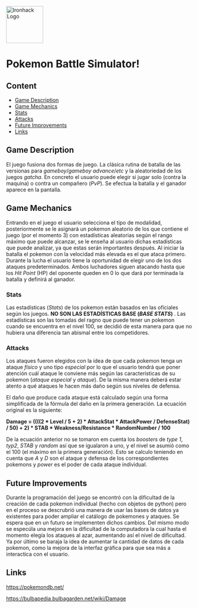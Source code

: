 <img src="https://bit.ly/2VnXWr2" alt="Ironhack Logo" width="100"/>

# Pokemon Battle Simulator!

## Content
- [Game Description](#Game-Description)
- [Game Mechanics](#Game-Mechanics)
- [Stats](#Stats)
- [Attacks](#Attacks)
- [Future Improvements](#Future-Improvements)
- [Links](#Links)

## Game Description

El juego fusiona dos formas de juego. La clásica rutina de batalla de las versionas para *gameboy*/*gameboy advance*/*etc* y la aleatoriedad de los juegos *gatcha*. En concreto el usuario puede elegir si jugar solo (contra la maquina) o contra un compañero (*PvP*). Se efectua la batalla y el ganador aparece en la pantalla.



## Game Mechanics

Entrando en el juego el usuario selecciona el tipo de modalidad, posteriormente se le asignará un pokemon aleatorio de los que contiene el juego (por el momento 3) con estadísticas aleatorias según el rango máximo que puede alcanzar, se le enseña al usuario dichas estadísticas que puede analizar, ya que estas serán importantes después. Al iniciar la batalla el pokemon con la velocidad más elevada es el que ataca primero. Durante la lucha el usuario tiene la oportunidad de elegir uno de los dos ataques predeterminados. Ambos luchadores siguen atacando hasta que los *Hit Point* (HP) del oponente queden en 0 lo que dará por terminada la batalla y definirá al ganador.


### Stats

Las estadísticas (*Stats*) de los pokemon están basados en las oficiales según los juegos. **NO SON LAS ESTADÍSTICAS BASE (***BASE STATS***)** . Las estadísticas son las tomadas del ragno que puede tener un pokemon cuando se encuentra en el nivel 100, se decidió de esta manera para que no hubiera una diferencia tan abismal entre los competidores.

### Attacks

Los ataques fueron elegidos con la idea de que cada pokemon tenga un ataque *físico* y uno tipo *especial* por lo que el usuario tendrá que poner atención cuál ataque le conviene más según las características de su pokemon (*ataque especial* y *ataque*). De la misma manera deberá estar atento a qué ataques le hacen más daño según sus niveles de defensa.

El daño que produce cada ataque está calculado según una forma simplificada de la fórmula del daño en la primera generación. La ecuación original es la siguiente:

**Damage = ((((2 * Level / 5 + 2) * AttackStat * AttackPower / DefenseStat) / 50) + 2) * STAB * Weakness/Resistance * RandomNumber / 100**



De la ecuación anterior no se tomaron em cuenta los *boosters* de *type 1*, *typ2*, *STAB* y *random* así que se igualaron a uno, y el nivel se asumió como el 100 (el máximo en la primera generación). Esto se calculo teniendo en cuenta que *A* y *D* son el ataque y defensa de los correspondientes pokemons y *power* es el poder de cada ataque individual.


## Future Improvements

Durante la programación del juego se encontró con la dificultad de la creación de cada pokemon individual (hecho con objetos de python) pero en el proceso se descrubrió una manera de usar las bases de datos ya existentes para poder ampliar el catálogo de pokemones y ataques. Se espera que en un futuro se implementen dichos cambios.
Del mismo modo se especúla una mejora en la dificultad de la computadora la cual hasta el momento elegía los ataques al azar, aumentando así el nivel de dificultad. 
Ya por último se baraja la idea de aumentar la cantidad de datos de cada pokemon, como la mejora de la interfaz gráfica para que sea más a interactica con el usuario.



## Links

https://pokemondb.net/

https://bulbapedia.bulbagarden.net/wiki/Damage
